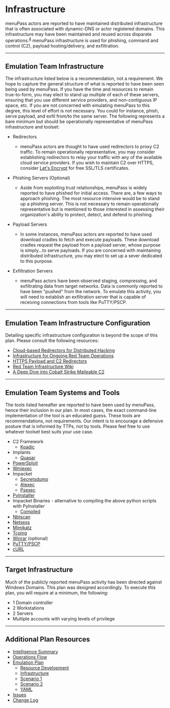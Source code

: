 # Infrastructure

menuPass actors are reported to have maintained distributed infrastructure that is often associated with dynamic-DNS or actor registered domains.  This infrastructure may have been maintained and reused across disparate operations.<sup>[4](https://pwc.co.uk/cyber-security/pdf/cloud-hopper-report-final-v4.pdf)</sup>  menuPass infrastructure is used for phishing, command and control (C2), payload hosting/delivery, and exfiltration.

---

## Emulation Team Infrastructure

The infrastructure listed below is a recommendation, not a requirement.  We hope to capture the general structure of what is reported to have been seen being used by menuPass.  If you have the time and resources to remain true-to-form, you may elect to stand up multiple of each of these servers, ensuring that you use different service providers, and non-contiguous IP space, etc.  If you are not concerned with emulating menuPass to this degree, this level of effort is not necessary.  You could for instance, phish, serve payload, and exfil from/to the same server. The following represents a bare minimum but should be operationally representative of menuPass infrastructure and toolset:

* Redirectors
  * menuPass actors are thought to have used redirectors to proxy C2 traffic.  To remain operationally representative, you may consider establishing redirectors to relay your traffic with any of the available cloud service providers.  If you wish to maintain C2 over HTTPS, consider [Let's Encrypt](https://letsencrypt.org) for free SSL/TLS certificates.

* Phishing Servers (Optional)
  * Aside from exploiting trust relationships, menuPass is widely reported to have phished for initial access.  There are, a few ways to approach phishing.  The most resource intensive would be to stand up a phishing server.  This is not necessary to remain operationally representative but is mentioned to those interested in assessing their organization's ability to protect, detect, and defend to phishing.

* Payload Servers
  * In some instances, menuPass actors are reported to have used download cradles to fetch and execute payloads.  These download cradles request the payload from a payload server, whose purpose is simply...to serve payloads.  If you are concerned with maintaining distributed infrastructure, you may elect to set up a sever dedicated to this purpose.

* Exfiltration Servers
  * menuPass actors have been observed staging, compressing, and exfiltrating data from target networks.  Data is commonly reported to have been "pushed" from the network.  To emulate this activity, you will need to establish an exfiltration server that is capable of receiving connections from tools like PuTTY/PSCP.

---

## Emulation Team Infrastructure Configuration

Detailing specific infrastructure configuration is beyond the scope of this plan. Please consult the following resources:

* [Cloud-based Redirectors for Distributed Hacking](https://blog.cobaltstrike.com/2014/14/cloud-based-redirectors-for-distributed-hacking/)
* [Infrastructure for Ongoing Red Team Operations](https://blog.cobaltstrike.com/2014/09/09/infrastructure-for-ongoing-red-team-operations)
* [HTTPS Payload and C2 Redirectors](https://bluescreenofjeff.com/2018-04-12-https-payload-and-c2-redirectors/)
* [Red Team Infrastructure Wiki](https://github.com/bluscreenofjeff/Red-Team-Infrastructure-Wiki)
* [A Deep Dive into Cobalt Strike Malleable C2](https://posts.specterops.io/a-deep-dive-into-cobalt-strike-malleable-c2-6660e33b0e0b)

---

## Emulation Team Systems and Tools

The tools listed hereafter are reported to have been used by menuPass, hence their inclusion in our plan.  In most cases, the exact command-line implementation of the tool is an educated guess.  These tools are recommendations, not requirements.  Our intent is to encourage a defensive posture that is informed by TTPs, not by tools.  Please feel free to use whatever toolset best suits your use case.

  * C2 Framework
    * [Koadic](https://github.com/zerosum0x0/koadic)
  * Implants
    * [Quasar](https://github.com/quasar/Quasar)
  * [PowerSploit](https://github.com/PowerShellMafia/PowerSploit)
  * [Wmiexec](https://github.com/Twi1ight/AD-Pentest-Script/blob/master/wmiexec.vbs)
  * Impacket
    * [Secretsdump](https://github.com/SecureAuthCorp/impacket/blob/master/examples/secretsdump.py)
    * [Atexec](https://github.com/SecureAuthCorp/impacket/blob/master/examples/atexec.py)
    * [Psexec](https://github.com/SecureAuthCorp/impacket/blob/master/examples/psexec.py)
  * [PyInstaller](https://pyinstaller.org)
  * Impacket Binaries - alternative to compiling the above python scripts with PyInstaller
    * [Compiled](https://github.com/ropnop/impacket_static_binaries/releases/tag/0.9.22.dev-binaries)
  * [Nbtscan](https://unixwiz.net/tools/nbtscan.html)
  * [Netsess](https://joeware.net/freetools/tools/netsess)
  * [Mimikatz](https://github.com/gentilkiwi/mimikatz/releases)
  * [Tcping](https://elifulkerson.com/projects/tcping.php)
  * [Winrar](https://rarlab.com) (optional)
  * [PuTTY/PSCP](https://chiark.greenend.org.uk/~sgtatham/putty/latest.html)
  * [cURL](https://curl.haxx.se/windows)

---

## Target Infrastructure

Much of the publicly reported menuPass activity has been directed against Windows Domains.  This plan was designed accordingly.  To execute this plan, you will require at a minimum, the following:

* 1 Domain controller
* 2 Workstations
* 2 Servers
* Multiple accounts with varying levels of privilege

---

## Additional Plan Resources

- [Intelligence Summary](/menuPass/Intelligence_Summary.md)
- [Operations Flow](/menuPass/Operations_Flow.md)
- [Emulation Plan](/menuPass/Emulation_Plan/README.md)
  - [Resource Development](/menuPass/Emulation_Plan/ResourceDevelopment.md)
  - [Infrastructure](/menuPass/Emulation_Plan/Infrastructure.md)
  - [Scenario 1](/menuPass/Emulation_Plan/Scenario1.md)
  - [Scenario 2](/menuPass/Emulation_Plan/Scenario2.md)
  - [YAML](/menuPass/Emulation_Plan/yaml)
- [Issues](https://github.com/center-for-threat-informed-defense/adversary_emulation_library/issues)
- [Change Log](/menuPass/CHANGE_LOG.md)

